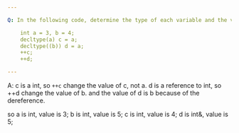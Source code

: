 ```yaml
---

Q: In the following code, determine the type of each variable and the value each variable has when the code finishers:

    int a = 3, b = 4;
    decltype(a) c = a;
    decltype((b)) d = a;
    ++c;
    ++d;

---
```


A: c is a int, so `++c` change the value of c, not a. d is a reference to int, so ++d change the value of b. and the value of d is b because of the dereference.

so a is int, value is 3;
b is int, value is 5;
c is int, value is 4;
d is int&, value is 5;